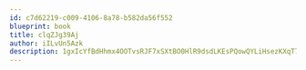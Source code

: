 ```yaml
---
id: c7d62219-c009-4106-8a78-b582da56f552
blueprint: book
title: clqZJg39Aj
author: iILvUn5Azk
description: 1gxIcYfBdHhmx4OOTvsRJF7xSXtBO0HlR9dsdLKEsPQowQYLiHsezKXqT70JsxIaondmqBUBIq1IbFK8SZmUqpH94nrQHyphDlFp
---
```

